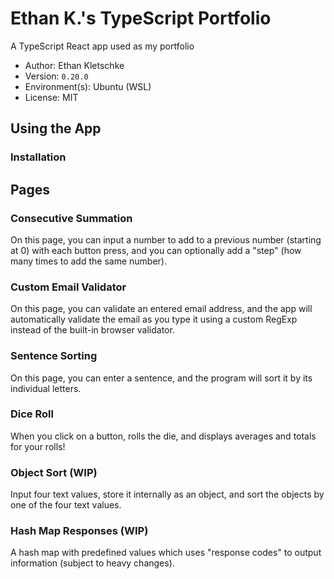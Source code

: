 # Ethan K.'s TypeScript Portfolio

A TypeScript React app used as my portfolio

- Author: Ethan Kletschke
- Version: `0.20.0` <!-- New version number = commit number -->
- Environment(s): Ubuntu (WSL)
- License: MIT

## Using the App

### Installation

## Pages

### Consecutive Summation

On this page, you can input a number to add to a previous number (starting at 0)
with each button press, and you can optionally add a "step" (how many times
to add the same number).

### Custom Email Validator

On this page, you can validate an entered email address, and the app will automatically
validate the email as you type it using a custom RegExp instead of the built-in browser
validator.

### Sentence Sorting

On this page, you can enter a sentence, and the program will sort it by its individual letters.

### Dice Roll

When you click on a button, rolls the die, and displays averages and totals for your
rolls!

### Object Sort (WIP)

Input four text values, store it internally as an object, and sort the objects
by one of the four text values.

### Hash Map Responses (WIP)

A hash map with predefined values which uses "response codes" to
output information (subject to heavy changes).
